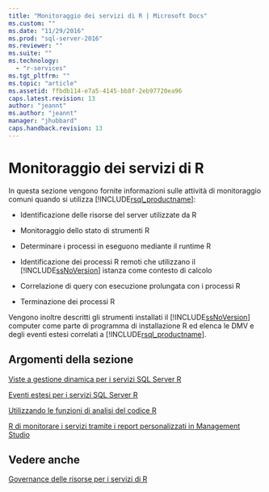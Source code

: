 ```yaml
---
title: "Monitoraggio dei servizi di R | Microsoft Docs"
ms.custom: ""
ms.date: "11/29/2016"
ms.prod: "sql-server-2016"
ms.reviewer: ""
ms.suite: ""
ms.technology: 
  - "r-services"
ms.tgt_pltfrm: ""
ms.topic: "article"
ms.assetid: ffbdb114-e7a5-4145-bb8f-2eb97720ea96
caps.latest.revision: 13
author: "jeannt"
ms.author: "jeannt"
manager: "jhubbard"
caps.handback.revision: 13
---
```

# Monitoraggio dei servizi di R
  In questa sezione vengono fornite informazioni sulle attività di monitoraggio comuni quando si utilizza [!INCLUDE[rsql_productname](../../includes/rsql-productname-md.md)]:  
  
-   Identificazione delle risorse del server utilizzate da R  
  
-   Monitoraggio dello stato di strumenti R  
  
-   Determinare i processi in eseguono mediante il runtime R  
  
-   Identificazione dei processi R remoti che utilizzano il [!INCLUDE[ssNoVersion](../../includes/ssnoversion-md.md)] istanza come contesto di calcolo  
  
-   Correlazione di query con esecuzione prolungata con i processi R  
  
-   Terminazione dei processi R  
  
 Vengono inoltre descritti gli strumenti installati il [!INCLUDE[ssNoVersion](../../includes/ssnoversion-md.md)] computer come parte di programma di installazione R ed elenca le DMV e degli eventi estesi correlati a [!INCLUDE[rsql_productname](../../includes/rsql-productname-md.md)].  
  
## <a name="in-this-section"></a>Argomenti della sezione

[Viste a gestione dinamica per i servizi SQL Server R](../../advanced-analytics/r-services/dmvs-for-sql-server-r-services.md)

[Eventi estesi per i servizi SQL Server R](../../advanced-analytics/r-services/extended-events-for-sql-server-r-services.md)

[Utilizzando le funzioni di analisi del codice R](../../advanced-analytics/r-services/using-r-code-profiling-functions.md)

[R di monitorare i servizi tramite i report personalizzati in Management Studio](../../advanced-analytics/r-services/monitor-r-services-using-custom-reports-in-management-studio.md)
  
## <a name="see-also"></a>Vedere anche  
 [Governance delle risorse per i servizi di R](../../advanced-analytics/r-services/resource-governance-for-r-services.md)  
  
  